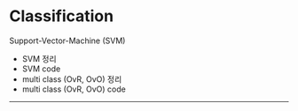 # Classification

Support-Vector-Machine (SVM)
- SVM 정리
- SVM code
- multi class (OvR, OvO) 정리
- multi class (OvR, OvO) code

---
